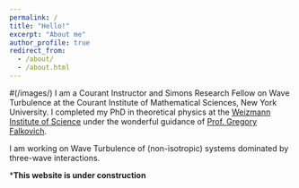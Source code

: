 ```yaml
---
permalink: /
title: "Hello!"
excerpt: "About me"
author_profile: true
redirect_from: 
  - /about/
  - /about.html
---
```

#(/images/)
I am a Courant Instructor and Simons Research Fellow on Wave Turbulence at the Courant Institute of Mathematical Sciences, New York University.
I completed my PhD in theoretical physics at the [Weizmann Institute of Science](https://www.weizmann.ac.il/pages/) under the wonderful guidance of [Prof. Gregory Falkovich](https://www.weizmann.ac.il/complex/falkovich/home).

I am working on Wave Turbulence of (non-isotropic) systems dominated by three-wave interactions. 


***This website is under construction**
